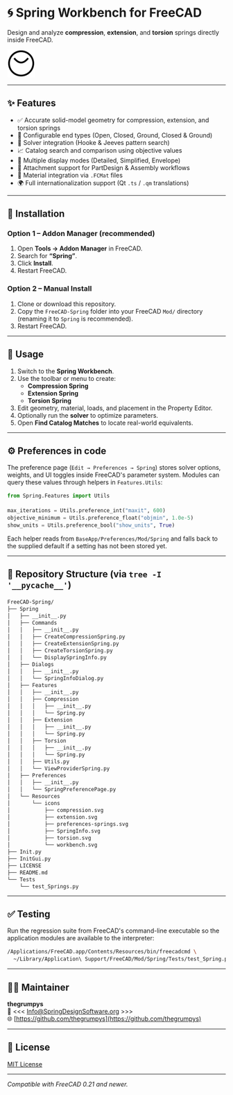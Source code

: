 # 🌀 Spring Workbench for FreeCAD

Design and analyze **compression**, **extension**, and **torsion** springs directly inside FreeCAD.

![Spring Workbench Toolbar](Spring/Resources/icons/workbench.svg)

---

## ✨ Features

- ✅ Accurate solid-model geometry for compression, extension, and torsion springs  
- 🧩 Configurable end types (Open, Closed, Ground, Closed & Ground)  
- 🧮 Solver integration (Hooke & Jeeves pattern search)  
- 📈 Catalog search and comparison using objective values  
- 🎨 Multiple display modes (Detailed, Simplified, Envelope)  
- 🧷 Attachment support for PartDesign & Assembly workflows  
- 🧾 Material integration via `.FCMat` files  
- 🌍 Full internationalization support (Qt `.ts` / `.qm` translations)

---

## 🧰 Installation

### Option 1 – Addon Manager (recommended)
1. Open **Tools → Addon Manager** in FreeCAD.  
2. Search for **“Spring”**.
3. Click **Install**.  
4. Restart FreeCAD.

### Option 2 – Manual Install
1. Clone or download this repository.  
2. Copy the `FreeCAD-Spring` folder into your FreeCAD `Mod/` directory (renaming it to `Spring` is recommended).
3. Restart FreeCAD.

---

## 🚀 Usage

1. Switch to the **Spring Workbench**.
2. Use the toolbar or menu to create:
   - **Compression Spring**
   - **Extension Spring**
   - **Torsion Spring**
3. Edit geometry, material, loads, and placement in the Property Editor.  
4. Optionally run the **solver** to optimize parameters.  
5. Open **Find Catalog Matches** to locate real-world equivalents.

---

## ⚙️ Preferences in code

The preference page (``Edit → Preferences → Spring``) stores solver options,
weights, and UI toggles inside FreeCAD's parameter system. Modules can query
these values through helpers in ``Features.Utils``:

```python
from Spring.Features import Utils

max_iterations = Utils.preference_int("maxit", 600)
objective_minimum = Utils.preference_float("objmin", 1.0e-5)
show_units = Utils.preference_bool("show_units", True)
```

Each helper reads from ``BaseApp/Preferences/Mod/Spring`` and falls back to
the supplied default if a setting has not been stored yet.

---

## 📁 Repository Structure (via `tree -I '__pycache__'`)

    FreeCAD-Spring/
    ├── Spring
    │   ├── __init__.py
    │   ├── Commands
    │   │   ├── __init__.py
    │   │   ├── CreateCompressionSpring.py
    │   │   ├── CreateExtensionSpring.py
    │   │   ├── CreateTorsionSpring.py
    │   │   └── DisplaySpringInfo.py
    │   ├── Dialogs
    │   │   ├── __init__.py
    │   │   └── SpringInfoDialog.py
    │   ├── Features
    │   │   ├── __init__.py
    │   │   ├── Compression
    │   │   │   ├── __init__.py
    │   │   │   └── Spring.py
    │   │   ├── Extension
    │   │   │   ├── __init__.py
    │   │   │   └── Spring.py
    │   │   ├── Torsion
    │   │   │   ├── __init__.py
    │   │   │   └── Spring.py
    │   │   ├── Utils.py
    │   │   └── ViewProviderSpring.py
    │   ├── Preferences
    │   │   ├── __init__.py
    │   │   └── SpringPreferencePage.py
    │   └── Resources
    │       └── icons
    │           ├── compression.svg
    │           ├── extension.svg
    │           ├── preferences-springs.svg
    │           ├── SpringInfo.svg
    │           ├── torsion.svg
    │           └── workbench.svg
    ├── Init.py
    ├── InitGui.py
    ├── LICENSE
    ├── README.md
    └── Tests
        └── test_Springs.py

---

## ✅ Testing

Run the regression suite from FreeCAD's command-line executable so the
application modules are available to the interpreter:

```bash
/Applications/FreeCAD.app/Contents/Resources/bin/freecadcmd \
  ~/Library/Application\ Support/FreeCAD/Mod/Spring/Tests/test_Spring.py
```

---

## 🧑‍💻 Maintainer

**thegrumpys**  
📧 <<< Info@SpringDesignSoftware.org >>>  
🌐 [https://github.com/thegrumpys](https://github.com/thegrumpys)

---

## 📜 License

[MIT License](LICENSE)

---

*Compatible with FreeCAD 0.21 and newer.*
